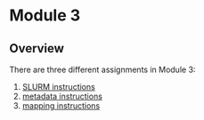 # **Module 3**

## Overview
There are three different assignments in Module 3:

1.  [SLURM instructions](/Module_3/SLURM_instructions.md)
2.  [metadata instructions](/Module_3/SampleMetaData_instructions.md)
3.  [mapping instructions](/Module_3/mapping_instructions.md)
